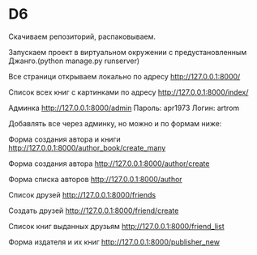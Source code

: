# D6
Скачиваем репозиторий, распаковываем.

Запускаем проект в виртуальном окружении с предустановленным Джанго.(python manage.py runserver)

Все страници открываем локально по адресу http://127.0.0.1:8000/

Список всех книг с картинками по адресу http://127.0.0.1:8000/index/

Админка http://127.0.0.1:8000/admin Пароль: apr1973 Логин: artrom

Добавлять все через админку, но можно и по формам ниже:

Форма создания автора и книги http://127.0.0.1:8000/author_book/create_many

Форма создания автора http://127.0.0.1:8000/author/create

Форма списка авторов http://127.0.0.1:8000/author

Список друзей http://127.0.0.1:8000/friends

Создать друзей http://127.0.0.1:8000/friend/create

Список книг выданных друзьям http://127.0.0.1:8000/friend_list

Форма издателя и их книг http://127.0.0.1:8000/publisher_new
